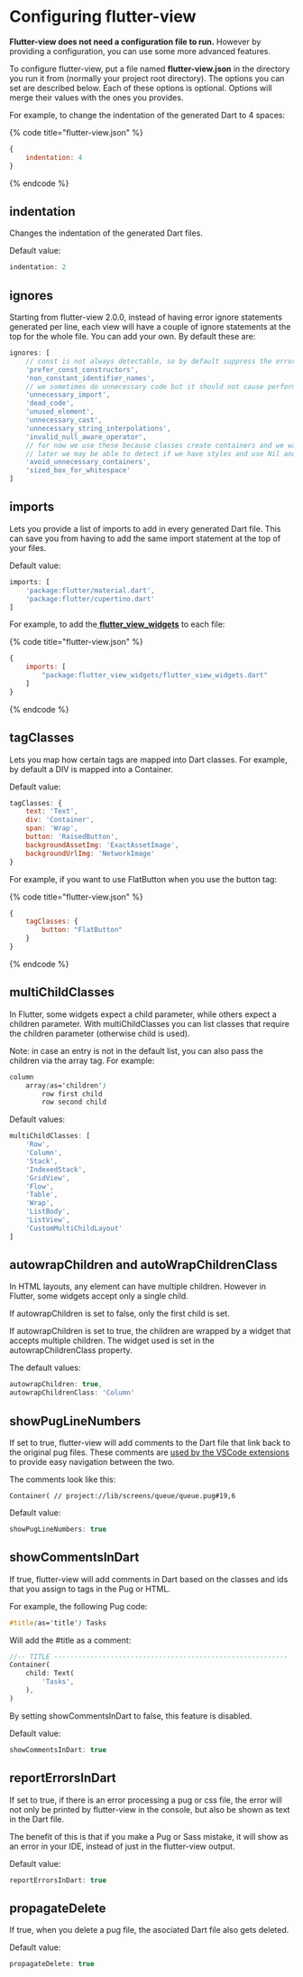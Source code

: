 # Configuring flutter-view

**Flutter-view does not need a configuration file to run.** However by providing a configuration, you can use some more advanced features.

To configure flutter-view, put a file named **flutter-view.json** in the directory you run it from (normally your project root directory). The options you can set are described below. Each of these options is optional. Options will merge their values with the ones you provides.

For example, to change the indentation of the generated Dart to 4 spaces:

{% code title="flutter-view.json" %}
```javascript
{
    indentation: 4
}
```
{% endcode %}

## indentation

Changes the indentation of the generated Dart files.

Default value:

```javascript
indentation: 2
```

## ignores

Starting from flutter-view 2.0.0, instead of having error ignore statements generated per line, each view will have a couple of ignore statements at the top for the whole file. You can add your own. By default these are:

```javascript
ignores: [
    // const is not always detectable, so by default suppress the errors
    'prefer_const_constructors',
    'non_constant_identifier_names',
    // we sometimes do unnecessary code but it should not cause performance issues
    'unnecessary_import',
    'dead_code',
    'unused_element',
    'unnecessary_cast',
    'unnecessary_string_interpolations',
    'invalid_null_aware_operator',
    // for now we use these because classes create containers and we want them to be styleable
    // later we may be able to detect if we have styles and use Nil and SizedBox containers where possible
    'avoid_unnecessary_containers',
    'sized_box_for_whitespace'
]
```

## imports

Lets you provide a list of imports to add in every generated Dart file. This can save you from having to add the same import statement at the top of your files.

Default value:

```javascript
imports: [
	'package:flutter/material.dart',
	'package:flutter/cupertino.dart'
]
```

For example, to add the[ **flutter\_view\_widgets**](https://pub.dev/packages/flutter\_view\_widgets) to each file:

{% code title="flutter-view.json" %}
```javascript
{
    imports: [
        "package:flutter_view_widgets/flutter_view_widgets.dart"
    ]
}
```
{% endcode %}

## tagClasses

Lets you map how certain tags are mapped into Dart classes. For example, by default a DIV is mapped into a Container.

Default value:

```javascript
tagClasses: {
	text: 'Text',
	div: 'Container',
	span: 'Wrap',
	button: 'RaisedButton',
	backgroundAssetImg: 'ExactAssetImage',
	backgroundUrlImg: 'NetworkImage'
}
```

For example, if you want to use FlatButton when you use the button tag:

{% code title="flutter-view.json" %}
```javascript
{
    tagClasses: {
        button: "FlatButton"
    }
}
```
{% endcode %}

## multiChildClasses

In Flutter, some widgets expect a child parameter, while others expect a children parameter. With multiChildClasses you can list classes that require the children parameter (otherwise child is used).

Note: in case an entry is not in the default list, you can also pass the children via the array tag. For example:

```css
column
    array(as='children')
        row first child
        row second child
```

Default values:

```javascript
multiChildClasses: [
	'Row',
	'Column',
	'Stack',
	'IndexedStack',
	'GridView',
	'Flow',
	'Table',
	'Wrap',
	'ListBody',
	'ListView',
	'CustomMultiChildLayout'
]
```

## autowrapChildren and autoWrapChildrenClass

In HTML layouts, any element can have multiple children. However in Flutter, some widgets accept only a single child.&#x20;

If autowrapChildren is set to false, only the first child is set.&#x20;

If autowrapChildren is set to true, the children are wrapped by a widget that accepts multiple children. The widget used is set in the autowrapChildrenClass property.

The default values:

```javascript
autowrapChildren: true,
autowrapChildrenClass: 'Column'
```

## showPugLineNumbers

If set to true, flutter-view will add comments to the Dart file that link back to the original pug files. These comments are [used by the VSCode extensions](../get-started/vs-code-support.md#linking-between-pug-and-generated-dart) to provide easy navigation between the two.

The comments look like this:

`Container( // project://lib/screens/queue/queue.pug#19,6`

Default value:

```javascript
showPugLineNumbers: true
```

## showCommentsInDart

If true, flutter-view will add comments in Dart based on the classes and ids that you assign to tags in the Pug or HTML.

For example, the following Pug code:

```css
#title(as='title') Tasks
```

Will add the #title as a comment:

```dart
//-- TITLE ----------------------------------------------------------
Container(
    child: Text( 
        'Tasks',
    ),
)
```

By setting showCommentsInDart to false, this feature is disabled.

Default value:

```javascript
showCommentsInDart: true
```

## reportErrorsInDart

If set to true, if there is an error processing a pug or css file, the error will not only be printed by flutter-view in the console, but also be shown as text in the Dart file.

The benefit of this is that if you make a Pug or Sass mistake, it will show as an error in your IDE, instead of just in the flutter-view output.

Default value:

```javascript
reportErrorsInDart: true
```

## propagateDelete

If true, when you delete a pug file, the asociated Dart file also gets deleted.

Default value:

```javascript
propagateDelete: true
```

